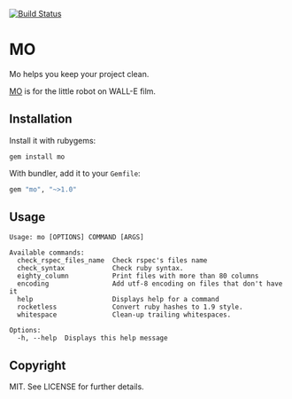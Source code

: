 [![Build Status](https://travis-ci.org/chatgris/mo.png?branch=master)](https://travis-ci.org/chatgris/mo)

# MO

Mo helps you keep your project clean.

[MO](http://disney.wikia.com/wiki/M-O) is for the little robot on WALL-E film.

## Installation

Install it with rubygems:

    gem install mo

With bundler, add it to your `Gemfile`:

``` ruby
gem "mo", "~>1.0"
```

## Usage

```
Usage: mo [OPTIONS] COMMAND [ARGS]

Available commands:
  check_rspec_files_name  Check rspec's files name
  check_syntax            Check ruby syntax.
  eighty_column           Print files with more than 80 columns
  encoding                Add utf-8 encoding on files that don't have it
  help                    Displays help for a command
  rocketless              Convert ruby hashes to 1.9 style.
  whitespace              Clean-up trailing whitespaces.

Options:
  -h, --help  Displays this help message
```

## Copyright

MIT. See LICENSE for further details.
